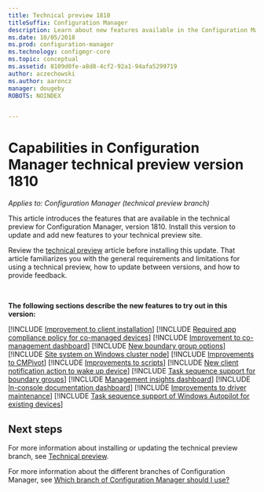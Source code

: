 ```yaml
---
title: Technical preview 1810
titleSuffix: Configuration Manager
description: Learn about new features available in the Configuration Manager technical preview branch version 1810.
ms.date: 10/05/2018
ms.prod: configuration-manager
ms.technology: configmgr-core
ms.topic: conceptual
ms.assetid: 8109d0fe-a8d8-4cf2-92a1-94afa5299719
author: aczechowski
ms.author: aaroncz
manager: dougeby
ROBOTS: NOINDEX


---
```


# Capabilities in Configuration Manager technical preview version 1810 

*Applies to: Configuration Manager (technical preview branch)*

This article introduces the features that are available in the technical preview for Configuration Manager, version 1810. Install this version to update and add new features to your technical preview site. 

Review the [technical preview](/sccm/core/get-started/technical-preview) article before installing this update. That article familiarizes you with the general requirements and limitations for using a technical preview, how to update between versions, and how to provide feedback.     


<!--  Known Issues Template
## Known issues 

[!INCLUDE [known issue title](includes/known-issue-bugid.md)]

-->



<br>

**The following sections describe the new features to try out in this version:**  

[!INCLUDE [Improvement to client installation](includes/1810/1358840.md)]
[!INCLUDE [Required app compliance policy for co-managed devices](includes/1810/1358196.md)]
[!INCLUDE [Improvement to co-management dashboard](includes/1810/1358980.md)]
[!INCLUDE [New boundary group options](includes/1810/1358749.md)]
[!INCLUDE [Site system on Windows cluster node](includes/1810/1359132.md)]
[!INCLUDE [Improvements to CMPivot](includes/1810/1359068.md)]
[!INCLUDE [Improvements to scripts](includes/1810/1358239.md)]
[!INCLUDE [New client notification action to wake up device](includes/1810/1317364.md)]
[!INCLUDE [Task sequence support for boundary groups](includes/1810/1359025.md)]
[!INCLUDE [Management insights dashboard](includes/1810/1357979.md)]
[!INCLUDE [In-console documentation dashboard](includes/1810/1357546.md)]
[!INCLUDE [Improvements to driver maintenance](includes/1810/1358270.md)]
[!INCLUDE [Task sequence support of Windows Autopilot for existing devices](includes/1810/1358333.md)]



## Next steps

For more information about installing or updating the technical preview branch, see [Technical preview](/sccm/core/get-started/technical-preview).    

For more information about the different branches of Configuration Manager, see [Which branch of Configuration Manager should I use?](/sccm/core/understand/which-branch-should-i-use)

